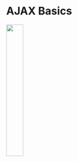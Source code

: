 # AJAX Basics

<a href="http://referrals.trhou.se/rdrakey" target="_blank">
<img src="https://static.teamtreehouse.com/assets/content/referral-badge-grn.png" style="width:30%;height:30%;"/>
</a>

